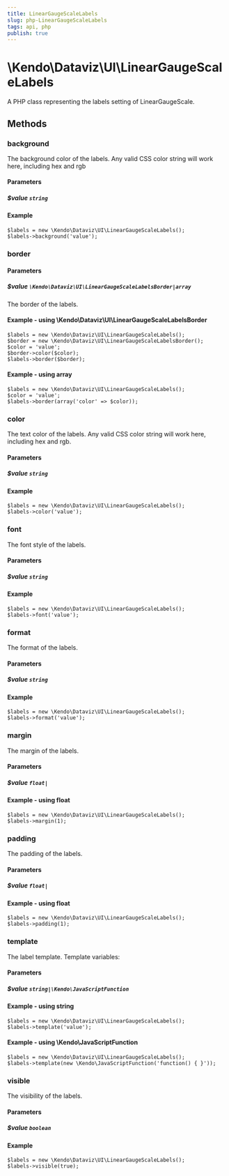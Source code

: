 ```yaml
---
title: LinearGaugeScaleLabels
slug: php-LinearGaugeScaleLabels
tags: api, php
publish: true
---
```


# \Kendo\Dataviz\UI\LinearGaugeScaleLabels

A PHP class representing the labels setting of LinearGaugeScale.


## Methods

### background
The background color of the labels.
Any valid CSS color string will work here, including hex and rgb
#### Parameters

##### $value `string`



#### Example 
    $labels = new \Kendo\Dataviz\UI\LinearGaugeScaleLabels();
    $labels->background('value');

### border

#### Parameters

##### $value `\Kendo\Dataviz\UI\LinearGaugeScaleLabelsBorder|array`

The border of the labels.


#### Example - using \Kendo\Dataviz\UI\LinearGaugeScaleLabelsBorder

    $labels = new \Kendo\Dataviz\UI\LinearGaugeScaleLabels();
    $border = new \Kendo\Dataviz\UI\LinearGaugeScaleLabelsBorder();
    $color = 'value';
    $border->color($color);
    $labels->border($border);

#### Example - using array

    $labels = new \Kendo\Dataviz\UI\LinearGaugeScaleLabels();
    $color = 'value';
    $labels->border(array('color' => $color));

### color
The text color of the labels.
Any valid CSS color string will work here, including hex and rgb.
#### Parameters

##### $value `string`



#### Example 
    $labels = new \Kendo\Dataviz\UI\LinearGaugeScaleLabels();
    $labels->color('value');

### font
The font style of the labels.
#### Parameters

##### $value `string`



#### Example 
    $labels = new \Kendo\Dataviz\UI\LinearGaugeScaleLabels();
    $labels->font('value');

### format
The format of the labels.
#### Parameters

##### $value `string`



#### Example 
    $labels = new \Kendo\Dataviz\UI\LinearGaugeScaleLabels();
    $labels->format('value');

### margin
The margin of the labels.
#### Parameters

##### $value `float|`



#### Example  - using float
    $labels = new \Kendo\Dataviz\UI\LinearGaugeScaleLabels();
    $labels->margin(1);

### padding
The padding of the labels.
#### Parameters

##### $value `float|`



#### Example  - using float
    $labels = new \Kendo\Dataviz\UI\LinearGaugeScaleLabels();
    $labels->padding(1);

### template
The label template.
Template variables:
#### Parameters

##### $value `string|\Kendo\JavaScriptFunction`



#### Example  - using string
    $labels = new \Kendo\Dataviz\UI\LinearGaugeScaleLabels();
    $labels->template('value');

#### Example  - using \Kendo\JavaScriptFunction
    $labels = new \Kendo\Dataviz\UI\LinearGaugeScaleLabels();
    $labels->template(new \Kendo\JavaScriptFunction('function() { }'));

### visible
The visibility of the labels.
#### Parameters

##### $value `boolean`



#### Example 
    $labels = new \Kendo\Dataviz\UI\LinearGaugeScaleLabels();
    $labels->visible(true);

